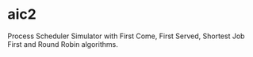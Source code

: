 # aic2
Process Scheduler Simulator with First Come, First Served, Shortest Job First and Round Robin algorithms.
